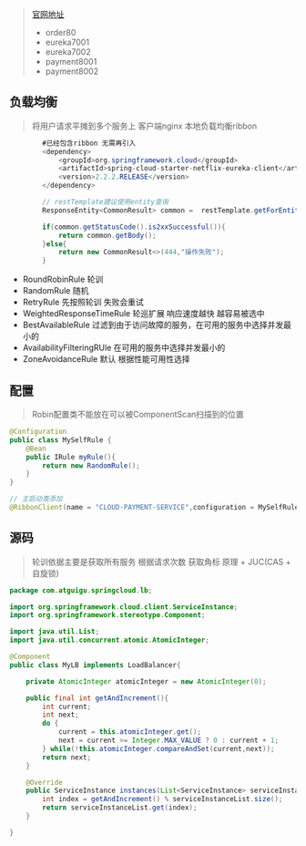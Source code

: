 > [官网地址](github.com/Netflix/ribbon)
> * order80
> * eureka7001
> * eureka7002
> * payment8001
> * payment8002
## 负载均衡
> 将用户请求平摊到多个服务上 客户端nginx 本地负载均衡ribbon
```java
        #已经包含ribbon 无需再引入
        <dependency>
            <groupId>org.springframework.cloud</groupId>
            <artifactId>spring-cloud-starter-netflix-eureka-client</artifactId>
            <version>2.2.2.RELEASE</version>
        </dependency>

        // restTemplate建议使用entity查询
        ResponseEntity<CommonResult> common =  restTemplate.getForEntity(PAYMENT_URL + "/payment/get/" + id,CommonResult.class);

        if(common.getStatusCode().is2xxSuccessful()){
            return common.getBody();
        }else{
            return new CommonResult<>(444,"操作失败");
        }
```
* RoundRobinRule             轮训
* RandomRule                 随机
* RetryRule                  先按照轮训 失败会重试
* WeightedResponseTimeRule   轮巡扩展 响应速度越快 越容易被选中
* BestAvailableRule          过滤到由于访问故障的服务，在可用的服务中选择并发最小的
* AvailabilityFilteringRUle  在可用的服务中选择并发最小的
* ZoneAvoidanceRule          默认 根据性能可用性选择

## 配置
> Robin配置类不能放在可以被ComponentScan扫描到的位置
```java
@Configuration
public class MySelfRule {
    @Bean
    public IRule myRule(){
        return new RandomRule();
    }
}

// 主启动类添加
@RibbonClient(name = "CLOUD-PAYMENT-SERVICE",configuration = MySelfRule.class)
```

## 源码
> 轮训依据主要是获取所有服务 根据请求次数 获取角标 
> 原理 + JUC(CAS + 自旋锁)
```java
package com.atguigu.springcloud.lb;

import org.springframework.cloud.client.ServiceInstance;
import org.springframework.stereotype.Component;

import java.util.List;
import java.util.concurrent.atomic.AtomicInteger;

@Component
public class MyLB implements LoadBalancer{

    private AtomicInteger atomicInteger = new AtomicInteger(0);

    public final int getAndIncrement(){
        int current;
        int next;
        do {
            current = this.atomicInteger.get();
            next = current >= Integer.MAX_VALUE ? 0 : current + 1;
        } while(!this.atomicInteger.compareAndSet(current,next));
        return next;
    }

    @Override
    public ServiceInstance instances(List<ServiceInstance> serviceInstanceList) {
        int index = getAndIncrement() % serviceInstanceList.size();
        return serviceInstanceList.get(index);
    }

}
```
